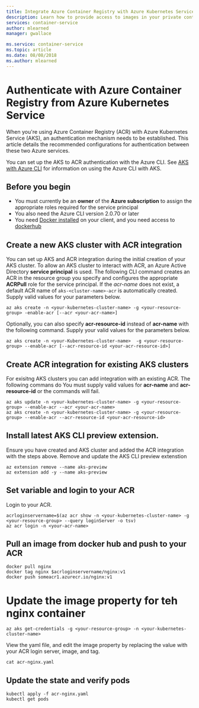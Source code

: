 ```yaml
---
title: Integrate Azure Container Registry with Azure Kubernetes Service
description: Learn how to provide access to images in your private container registry from Azure Kubernetes Service by using an Azure Active Directory service principal.
services: container-service
author: mlearned
manager: gwallace

ms.service: container-service
ms.topic: article
ms.date: 08/08/2018
ms.author: mlearned
---
```


# Authenticate with Azure Container Registry from Azure Kubernetes Service

When you're using Azure Container Registry (ACR) with Azure Kubernetes Service (AKS), an authentication mechanism needs to be established. This article details the recommended configurations for authentication between these two Azure services.

You can set up the AKS to ACR authentication with the Azure CLI.  See [AKS with Azure CLI](https://docs.microsoft.com/cli/azure/aks?view=azure-cli-latest#az-aks-create) for information on using the Azure CLI with AKS.

## Before you begin

* You must currently be an **owner** of the **Azure subscription** to assign the appropriate roles required for the service principal
* You also need the Azure CLI version 2.0.70 or later
* You need [Docker installed](https://docs.docker.com/install/) on your client, and you need access to [dockerhub](https://hub.docker.com/)

## Create a new AKS cluster with ACR integration

You can set up AKS and ACR integration during the initial creation of your AKS cluster.  To allow an AKS cluster to interact with ACR, an Azure Active Directory **service principal** is used. The following CLI command creates an ACR in the resource group you specify and configures the appropriate **ACRPull** role for the service principal. If the *acr-name* does not exist, a default ACR name of `aks-<cluster-name>-acr` is automatically created.  Supply valid values for your parameters below.
```
az aks create -n <your-kubernetes-cluster-name> -g <your-resource-group> -enable-acr [--acr <your-acr-name>]
```

Optionally, you can also specify **acr-resource-id** instead of **acr-name** with the following command.  Supply your valid values for the parameters below.
```
az aks create -n <your-Kubernetes-cluster-name>  -g <your-resource-group> --enable-acr [--acr-resource-id <your-acr-resource-id>]
```

## Create ACR integration for existing AKS clusters

For exisitng AKS clusters you can add integration with an existing ACR. The following commans do <TODO>  You must supply valid values for **acr-name** and **acr-resource-id** or the commands will fail.
```
az aks update -n <your-kubernetes-cluster-name> -g <your-resource-group> --enable-acr --acr <your-acr-name>
az aks create -n <your-kubernetes-cluster-name> -g <your-resource-group> --enable-acr --acr-resource-id <your-acr-resource-id>
```

## Install latest AKS CLI preview extension.
Ensure you have created and AKS cluster and added the ACR integration with the steps above.  Remove and update the AKS CLI preview extenstion

```
az extension remove --name aks-preview 
az extension add -y --name aks-preview
```

## Set variable and login to your ACR
Login to your ACR.

```
acrloginservername=$(az acr show -n <your-kubernetes-cluster-name> -g <your-resource-group> --query loginServer -o tsv)
az acr login -n <your-acr-name>
```

## Pull an image from docker hub and push to your ACR

```
docker pull nginx
docker tag nginx $acrloginservername/nginx:v1
docker push someacr1.azurecr.io/nginx:v1
```

# Update the image property for teh nginx container
```
az aks get-credentials -g <your-resource-group> -n <your-kubernetes-cluster-name>
```

View the yaml file, and edit the image property by replacing the value with your ACR login server, image, and tag.

```
cat acr-nginx.yaml
```

## Update the state and verify pods
```
kubectl apply -f acr-nginx.yaml
kubectl get pods
```

<!-- LINKS - external -->
[AKS AKS CLI]:  https://docs.microsoft.com/cli/azure/aks?view=azure-cli-latest#az-aks-create